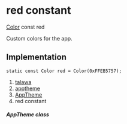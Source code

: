 
<div>

# red constant

</div>


[Color](https://api.flutter.dev/flutter/painting/Color-class.html) const
red



Custom colors for the app.



## Implementation

``` language-dart
static const Color red = Color(0xFFEB5757);
```







1.  [talawa](../../index.html)
2.  [apptheme](../../apptheme/)
3.  [AppTheme](../../apptheme/AppTheme-class.html)
4.  red constant

##### AppTheme class







